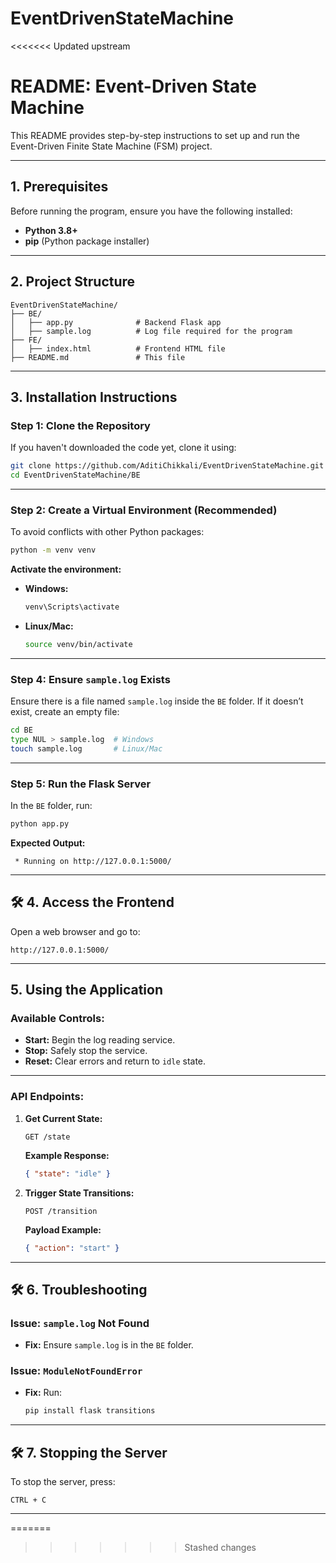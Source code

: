 # EventDrivenStateMachine
<<<<<<< Updated upstream


#  **README: Event-Driven State Machine**

This README provides step-by-step instructions to set up and run the Event-Driven Finite State Machine (FSM) project.

---

##  **1. Prerequisites**

Before running the program, ensure you have the following installed:

- **Python 3.8+**  
- **pip** (Python package installer)

---

##  **2. Project Structure**

```
EventDrivenStateMachine/
├── BE/
│   ├── app.py              # Backend Flask app
│   ├── sample.log          # Log file required for the program
├── FE/
│   ├── index.html          # Frontend HTML file
├── README.md               # This file

```

---

##  **3. Installation Instructions**

###  **Step 1: Clone the Repository**
If you haven't downloaded the code yet, clone it using:
```bash
git clone https://github.com/AditiChikkali/EventDrivenStateMachine.git
cd EventDrivenStateMachine/BE
```

---

###  **Step 2: Create a Virtual Environment (Recommended)**
To avoid conflicts with other Python packages:
```bash
python -m venv venv
```

**Activate the environment:**
- **Windows:**  
   ```bash
   venv\Scripts\activate
   ```
- **Linux/Mac:**  
   ```bash
   source venv/bin/activate
   ```



---

###  **Step 4: Ensure `sample.log` Exists**
Ensure there is a file named `sample.log` inside the `BE` folder. If it doesn’t exist, create an empty file:
```bash
cd BE
type NUL > sample.log  # Windows
touch sample.log       # Linux/Mac
```

---

###  **Step 5: Run the Flask Server**
In the `BE` folder, run:
```bash
python app.py
```

**Expected Output:**
```
 * Running on http://127.0.0.1:5000/
```

---

## 🛠 **4. Access the Frontend**

Open a web browser and go to:
```
http://127.0.0.1:5000/
```

---

##  **5. Using the Application**

###  **Available Controls:**
- **Start:** Begin the log reading service.  
- **Stop:** Safely stop the service.  
- **Reset:** Clear errors and return to `idle` state.

---

###  **API Endpoints:**

1. **Get Current State:**
   ```
   GET /state
   ```
   **Example Response:**
   ```json
   { "state": "idle" }
   ```

2. **Trigger State Transitions:**
   ```
   POST /transition
   ```
   **Payload Example:**
   ```json
   { "action": "start" }
   ```

---

## 🛠 **6. Troubleshooting**

###  **Issue: `sample.log` Not Found**
- **Fix:** Ensure `sample.log` is in the `BE` folder.

###  **Issue: `ModuleNotFoundError`**
- **Fix:** Run:
   ```bash
   pip install flask transitions
   ```

---

## 🛠 **7. Stopping the Server**

To stop the server, press:
```
CTRL + C
```

---
=======
>>>>>>> Stashed changes

